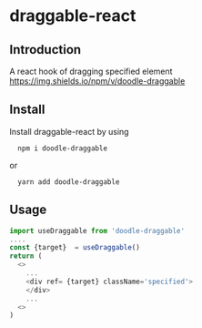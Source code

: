 # draggable-react

## Introduction
A react hook of dragging specified element
https://img.shields.io/npm/v/doodle-draggable

## Install
Install draggable-react by using
``` 
  npm i doodle-draggable
```
or
```
  yarn add doodle-draggable
```
## Usage 

```javascript
import useDraggable from 'doodle-draggable'
....
const {target}  = useDraggable()
return (
  <>
    ...
    <div ref= {target} className='specified'>
    </div>
    ...
  <>
)
```